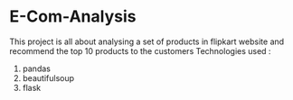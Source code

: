 # E-Com-Analysis
This project is all about analysing a set of products in flipkart website and recommend the top 10 products to the customers
Technologies used :
  1) pandas
  2) beautifulsoup
  3) flask
